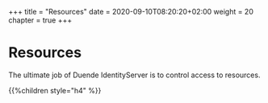 +++
title = "Resources"
date = 2020-09-10T08:20:20+02:00
weight = 20
chapter = true
+++

# Resources

The ultimate job of Duende IdentityServer is to control access to resources.

{{%children style="h4" %}}
